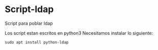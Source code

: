 # Script-ldap
Script para poblar ldap

Los script estan escritos en python3
Necesitamos instalar lo siguiente:

`sudo apt install python-ldap`
